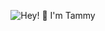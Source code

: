 <p align="center">
  <img src="https://github.com/tammytru/tammytru/assets/github_banner.gif" alt="Hey! 👋 I'm Tammy">
</p>


<!--
**tammytru/tammytru** is a ✨ _special_ ✨ repository because its `README.md` (this file) appears on your GitHub profile.

Here are some ideas to get you started:

- 🔭 I’m currently working on ...
- 🌱 I’m currently learning ...
- 👯 I’m looking to collaborate on ...
- 🤔 I’m looking for help with ...
- 💬 Ask me about ...
- 📫 How to reach me: ...
- 😄 Pronouns: ...
- ⚡ Fun fact: ...
-->
